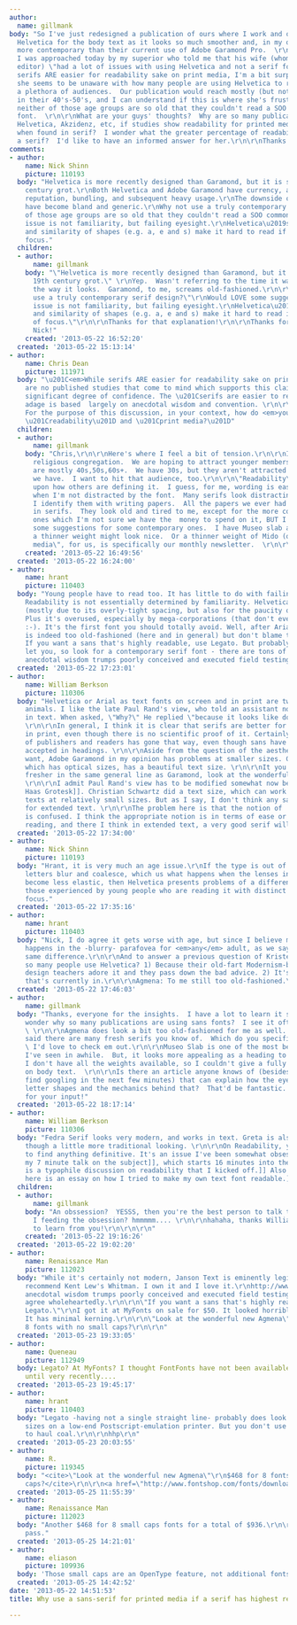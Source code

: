 ```yaml
---
author:
  name: gillmank
body: "So I've just redesigned a publication of ours where I work and opted to use
  Helvetica for the body text as it looks so much smoother and, in my opinion, much
  more contemporary than their current use of Adobe Garamond Pro.  \r\n\r\nHowever,
  I was approached today by my superior who told me that his wife (whom is a copy
  editor) \"had a lot of issues with using Helvetica and not a serif font for print.\"\r\n\r\nWhile
  serifs ARE easier for readability sake on print media, I'm a bit surprised that
  she seems to be unaware with how many people are using Helvetica to reach out to
  a plethora of audiences.  Our publication would reach mostly (but not only) those
  in their 40's-50's, and I can understand if this is where she's frustrated, but
  neither of those age groups are so old that they couldn't read a SOO commonly used
  font.  \r\n\r\nWhat are your guys' thoughts?  Why are so many publications using
  Helvetica, Akzidenz, etc, if studies show readability for printed media is best
  when found in serif?  I wonder what the greater percentage of readability is for
  a serif?  I'd like to have an informed answer for her.\r\n\r\nThanks!"
comments:
- author:
    name: Nick Shinn
    picture: 110193
  body: "Helvetica is more recently designed than Garamond, but it is still a 19th
    century grot.\r\nBoth Helvetica and Adobe Garamond have currency, acquired through
    reputation, bundling, and subsequent heavy usage.\r\nThe downside of their success\u2014they
    have become bland and generic.\r\nWhy not use a truly contemporary serif design?\r\n\r\n<em>neither
    of those age groups are so old that they couldn't read a SOO commonly used font.</em>\r\n\r\nThe
    issue is not familiarity, but failing eyesight.\r\nHelvetica\u2019s tight \uFB01t
    and similarity of shapes (e.g. a, e and s) make it hard to read if a bit out of
    focus."
  children:
  - author:
      name: gillmank
    body: "\"Helvetica is more recently designed than Garamond, but it is still a
      19th century grot.\" \r\nYep.  Wasn't referring to the time it was made, but
      the way it looks.  Garamond, to me, screams old-fashioned.\r\n\r\n\"Why not
      use a truly contemporary serif design?\"\r\nWould LOVE some suggestions!!\r\n\r\n\"The
      issue is not familiarity, but failing eyesight.\r\nHelvetica\u2019s tight \uFB01t
      and similarity of shapes (e.g. a, e and s) make it hard to read if a bit out
      of focus.\"\r\n\r\nThanks for that explanation!\r\n\r\nThanks for commenting,
      Nick!"
    created: '2013-05-22 16:52:20'
  created: '2013-05-22 15:13:14'
- author:
    name: Chris Dean
    picture: 111971
  body: "\u201C<em>While serifs ARE easier for readability sake on print media\u2026</em>\u201D\r\n\r\nThere
    are no published studies that come to mind which supports this claim with any
    significant degree of confidence. The \u201Cserifs are easier to read than san-serifs\u201D
    adage is based  largely on anecdotal wisdom and convention. \r\n\r\n@gillmank:
    For the purpose of this discussion, in your context, how do <em>you</em> define
    \u201Creadability\u201D and \u201Cprint media?\u201D"
  children:
  - author:
      name: gillmank
    body: "Chris,\r\n\r\nHere's where I feel a bit of tension.\r\n\r\nI work at a
      religious congregation.  We are hoping to attract younger members because we
      are mostly 40s,50s,60s+.  We have 30s, but they aren't attracted to the stuff
      we have.  I want to hit that audience, too.\r\n\r\n\"Readability\" was based
      upon how others are defining it.  I guess, for me, wording is easier to read
      when I'm not distracted by the font.  Many serifs look distracting to me because
      I identify them with writing papers.  All the papers we ever had to write were
      in serifs.  They look old and tired to me, except for the more contemporary
      ones which I'm not sure we have the  money to spend on it, BUT I would love
      some suggestions for some contemporary ones.  I have Museo slab at 500, but
      a thinner weight might look nice.  Or a thinner weight of Mido (only have medium...).\r\n\r\n\"Print
      media\", for us, is specifically our monthly newsletter.  \r\n\r\n"
    created: '2013-05-22 16:49:56'
  created: '2013-05-22 16:24:00'
- author:
    name: hrant
    picture: 110403
  body: "Young people have to read too. It has little to do with failing eyesight.
    Readability is not essentially determined by familiarity. Helvetica has low readability
    (mostly due to its overly-tight spacing, but also for the paucity of its extenders).
    Plus it's overused, especially by mega-corporations (that don't even like religion
    :-). It's the first font you should totally avoid. Well, after Arial.  :-)\r\n\r\nGaramond
    is indeed too old-fashioned (here and in general) but don't blame the serifs.
    If you want a sans that's highly readable, use Legato. But probably the wife won't
    let you, so look for a contemporary serif font - there are tons of them.\r\n\r\nAnd
    anecdotal wisdom trumps poorly conceived and executed field testing any day.\r\n\r\nhhp\r\n"
  created: '2013-05-22 17:23:01'
- author:
    name: William Berkson
    picture: 110306
  body: "Helvetica or Arial as text fonts on screen and in print are two different
    animals. I like the late Paul Rand's view, who told an assistant not to use Helvetica
    in text. When asked, \"Why?\" He replied \"because it looks like dogshit in text.\"
    \r\n\r\nIn general, I think it is clear that serifs are better for extended text
    in print, even though there is no scientific proof of it. Certainly, the vote
    of publishers and readers has gone that way, even though sans have been fully
    accepted in headings. \r\n\r\nAside from the question of the aesthetic look you
    want, Adobe Garamond in my opinion has problems at smaller sizes. Garamond Premier,
    which has optical sizes, has a beautiful text size. \r\n\r\nIt you want something
    fresher in the same general line as Garamond, look at the wonderful new [[http://typographica.org/typeface-reviews/agmena/|Agmena]]
    \r\n\r\nI admit Paul Rand's view has to be modified somewhat now because of [[http://www.fontbureau.com/nhg/|Neue
    Haas Grotesk]]. Christian Schwartz did a text size, which can work nicely in short
    texts at relatively small sizes. But as I say, I don't think any sans is appropriate
    for extended text. \r\n\r\nThe problem here is that the notion of 'readability'
    is confused. I think the appropriate notion is in terms of ease or comfort in
    reading, and there I think in extended text, a very good serif will win the race. "
  created: '2013-05-22 17:34:00'
- author:
    name: Nick Shinn
    picture: 110193
  body: "Hrant, it is very much an age issue.\r\nIf the type is out of focus and the
    letters blur and coalesce, which us what happens when the lenses in one's eyes
    become less elastic, then Helvetica presents problems of a different order to
    those experienced by young people who are reading it with distinct letters in
    focus."
  created: '2013-05-22 17:35:16'
- author:
    name: hrant
    picture: 110403
  body: "Nick, I do agree it gets worse with age, but since I believe most reading
    happens in the -blurry- parafovea for <em>any</em> adult, as we say in American:
    same difference.\r\n\r\nAnd to answer a previous question of Kristen's: Why do
    so many people use Helvetica? 1) Because their old-fart Modernism-brainwashed
    design teachers adore it and they pass down the bad advice. 2) It's retro, and
    that's currently in.\r\n\r\nAgmena: To me still too old-fashioned.\r\n\r\nhhp\r\n"
  created: '2013-05-22 17:46:03'
- author:
    name: gillmank
  body: "Thanks, everyone for the insights.  I have a lot to learn it seems.\r\n\r\nI
    wonder why so many publications are using sans fonts?  I see it often in magazines.
    \ \r\n\r\nAgmena does look a bit too old-fashioned for me as well.  hrant, you
    said there are many fresh serifs you know of.  Which do you specifically mean?
    \ I'd love to check em out.\r\n\r\nMuseo Slab is one of the most beautiful serifs
    I've seen in awhile.  But, it looks more appealing as a heading to me.  Of course,
    I don't have all the weights available, so I couldn't give a fully informed opinion
    on body text.  \r\n\r\nIs there an article anyone knows of (besides the ones I'll
    find googling in the next few minutes) that can explain how the eye recognizes
    letter shapes and the mechanics behind that?  That'd be fantastic.  Very grateful
    for your input!"
  created: '2013-05-22 18:17:14'
- author:
    name: William Berkson
    picture: 110306
  body: "Fedra Serif looks very modern, and works in text. Greta is also very good,
    though a little more traditional looking. \r\n\r\nOn Readability, you aren't going
    to find anything definitive. It's an issue I've been somewhat obsessed with. [[http://www.youtube.com/watch?v=z2hhkfUzZtw|Here's
    my 7 minute talk on the subject]], which starts 16 minutes into the video. [[http://typophile.com/node/83684|Here
    is a typophile discussion on readability that I kicked off.]] Also [[http://ilovetypography.com/2010/11/02/reviving-caslon-part-2-readability-affability-authority/|
    here is an essay on how I tried to make my own text font readable.]]  "
  children:
  - author:
      name: gillmank
    body: "An obssession?  YESSS, then you're the best person to talk to, huh?  OR...am
      I feeding the obsession? hmmmmm.... \r\n\r\nhahaha, thanks William.  I'm excited
      to learn from you!\r\n\r\n\r\n"
    created: '2013-05-22 19:16:26'
  created: '2013-05-22 19:02:20'
- author:
    name: Renaissance Man
    picture: 112023
  body: "While it's certainly not modern, Janson Text is eminently legible and readable.\r\nhttp://www.myfonts.com/fonts/adobe/janson-text/\r\n\r\nI
    recommend Kent Lew's Whitman. I own it and I love it.\r\nhttp://www.myfonts.com/fonts/fontbureau/whitman/roman-lf/\r\n\r\n\"And
    anecdotal wisdom trumps poorly conceived and executed field testing any day.\"\r\nI
    agree wholeheartedly.\r\n\r\n\"If you want a sans that's highly readable, use
    Legato.\"\r\nI got it at MyFonts on sale for $50. It looked horrible in print.
    It has minimal kerning.\r\n\r\n\"Look at the wonderful new Agmena\"\r\n$468 for
    8 fonts with no small caps?\r\n\r\n"
  created: '2013-05-23 19:33:05'
- author:
    name: Queneau
    picture: 112949
  body: Legato? At MyFonts? I thought FontFonts have not been available at MyFonts
    until very recently....
  created: '2013-05-23 19:45:17'
- author:
    name: hrant
    picture: 110403
  body: "Legato -having not a single straight line- probably does look bad at text
    sizes on a low-end Postscript-emulation printer. But you don't use an Arabian
    to haul coal.\r\n\r\nhhp\r\n"
  created: '2013-05-23 20:03:55'
- author:
    name: R.
    picture: 119345
  body: "<cite>\"Look at the wonderful new Agmena\"\r\n$468 for 8 fonts with no small
    caps?</cite>\r\n\r\n<a href=\"http://www.fontshop.com/fonts/downloads/linotype/agmena_pro_complete_pack_ot/ot_ps?&fg=000000&bg=ffffff&sample_size=40&sample_text=Agmena%20has%20small%20caps.&ft=liga%2Csmcp\">No</a>."
  created: '2013-05-25 11:55:39'
- author:
    name: Renaissance Man
    picture: 112023
  body: "Another $468 for 8 small caps fonts for a total of $936.\r\n\r\nI think I'll
    pass."
  created: '2013-05-25 14:21:01'
- author:
    name: eliason
    picture: 109936
  body: 'Those small caps are an OpenType feature, not additional fonts. '
  created: '2013-05-25 14:42:52'
date: '2013-05-22 14:51:53'
title: Why use a sans-serif for printed media if a serif has highest readability?

---
```

